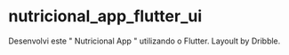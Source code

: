 # nutricional_app_flutter_ui
 Desenvolvi este " Nutricional App " utilizando o Flutter. Layoult by Dribble.
